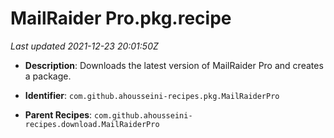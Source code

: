 # MailRaider Pro.pkg.recipe

_Last updated 2021-12-23 20:01:50Z_

- **Description**: Downloads the latest version of MailRaider Pro and creates a package.

- **Identifier**: `com.github.ahousseini-recipes.pkg.MailRaiderPro`

- **Parent Recipes**: `com.github.ahousseini-recipes.download.MailRaiderPro`
